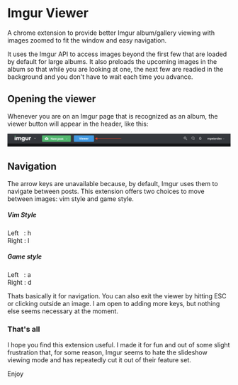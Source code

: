 # Imgur Viewer
A chrome extension to provide better Imgur album/gallery viewing with images zoomed to fit the window and easy navigation.

It uses the Imgur API to access images beyond the first few that are loaded by default for large albums. It also preloads the upcoming images in the album so that while you are looking at one, the next few are readied in the background and you don't have to wait each time you advance.

## Opening the viewer
Whenever you are on an Imgur page that is recognized as an album, the viewer button will appear in the header, like this:

![Viewer button](assets/viewerButton.png)

## Navigation
The arrow keys are unavailable because, by default, Imgur uses them to navigate between posts. This extension offers two choices to move between images: vim style and game style.

##### Vim Style
Left&nbsp;&nbsp;&nbsp;: h  
Right&nbsp;: l

##### Game style
Left&nbsp;&nbsp;&nbsp;: a  
Right&nbsp;: d


Thats basically it for navigation. You can also exit the viewer by hitting ESC or clicking outside an image. I am open to adding more keys, but nothing else seems necessary at the moment.


### That's all
I hope you find this extension useful. I made it for fun and out of some slight frustration that, for some reason, Imgur seems to hate the slideshow viewing mode and has repeatedly cut it out of their feature set.

Enjoy
